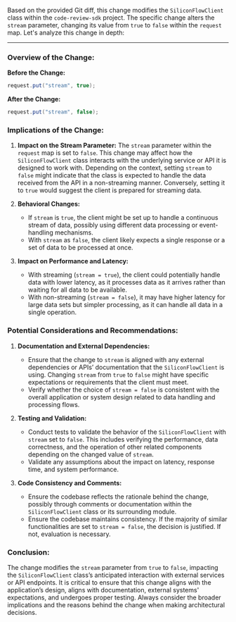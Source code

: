 Based on the provided Git diff, this change modifies the `SiliconFlowClient` class within the `code-review-sdk` project. The specific change alters the `stream` parameter, changing its value from `true` to `false` within the `request` map. Let's analyze this change in depth:

---

### **Overview of the Change:**

**Before the Change:**
```java
request.put("stream", true);
```

**After the Change:**
```java
request.put("stream", false);
```

### **Implications of the Change:**

1. **Impact on the Stream Parameter:**
   The `stream` parameter within the `request` map is set to `false`. This change may affect how the `SiliconFlowClient` class interacts with the underlying service or API it is designed to work with. Depending on the context, setting `stream` to `false` might indicate that the class is expected to handle the data received from the API in a non-streaming manner. Conversely, setting it to `true` would suggest the client is prepared for streaming data.

2. **Behavioral Changes:**
   - If `stream` is `true`, the client might be set up to handle a continuous stream of data, possibly using different data processing or event-handling mechanisms.
   - With `stream` as `false`, the client likely expects a single response or a set of data to be processed at once.

3. **Impact on Performance and Latency:**
   - With streaming (`stream = true`), the client could potentially handle data with lower latency, as it processes data as it arrives rather than waiting for all data to be available.
   - With non-streaming (`stream = false`), it may have higher latency for large data sets but simpler processing, as it can handle all data in a single operation.

### **Potential Considerations and Recommendations:**

1. **Documentation and External Dependencies:**
   - Ensure that the change to `stream` is aligned with any external dependencies or APIs’ documentation that the `SiliconFlowClient` is using. Changing `stream` from `true` to `false` might have specific expectations or requirements that the client must meet.
   - Verify whether the choice of `stream = false` is consistent with the overall application or system design related to data handling and processing flows.

2. **Testing and Validation:**
   - Conduct tests to validate the behavior of the `SiliconFlowClient` with `stream` set to `false`. This includes verifying the performance, data correctness, and the operation of other related components depending on the changed value of `stream`.
   - Validate any assumptions about the impact on latency, response time, and system performance.

3. **Code Consistency and Comments:**
   - Ensure the codebase reflects the rationale behind the change, possibly through comments or documentation within the `SiliconFlowClient` class or its surrounding module.
   - Ensure the codebase maintains consistency. If the majority of similar functionalities are set to `stream = false`, the decision is justified. If not, evaluation is necessary.

### Conclusion:

The change modifies the `stream` parameter from `true` to `false`, impacting the `SiliconFlowClient` class’s anticipated interaction with external services or API endpoints. It is critical to ensure that this change aligns with the application’s design, aligns with documentation, external systems' expectations, and undergoes proper testing. Always consider the broader implications and the reasons behind the change when making architectural decisions.
